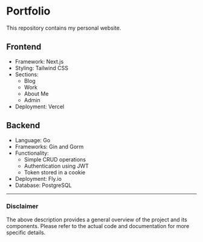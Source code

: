 # Portfolio

This repository contains my personal website.

## Frontend

- Framework: Next.js
- Styling: Tailwind CSS
- Sections:
  - Blog
  - Work
  - About Me
  - Admin
- Deployment: Vercel

## Backend

- Language: Go
- Frameworks: Gin and Gorm
- Functionality:
  - Simple CRUD operations
  - Authentication using JWT
  - Token stored in a cookie
- Deployment: Fly.io
- Database: PostgreSQL

---

### Disclaimer

The above description provides a general overview of the project and its components. Please refer to the actual code and documentation for more specific details.
